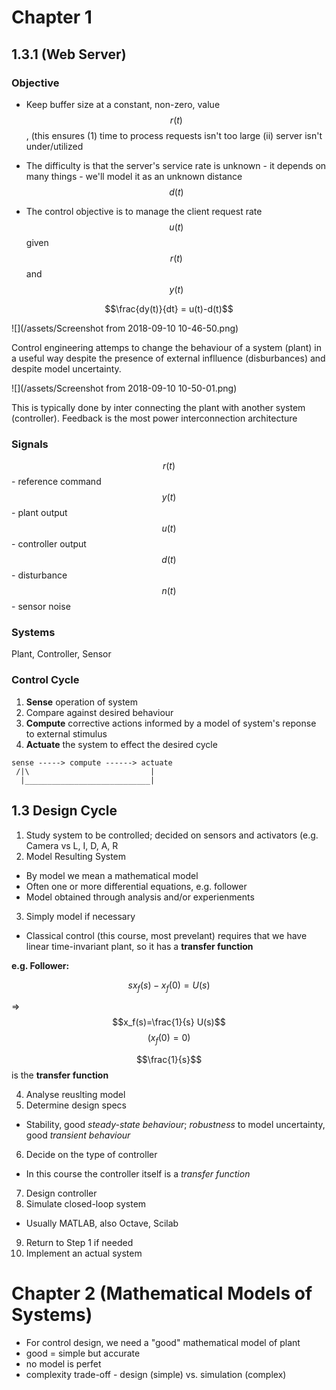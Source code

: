 # Chapter 1
## 1.3.1 (Web Server)


### Objective
- Keep buffer size at a constant, non-zero, value $$r(t)$$, (this ensures (1) time to process requests isn't too large (ii) server isn't under/utilized

- The difficulty is that the server's service rate is unknown - it depends on many things - we'll model it as an unknown distance $$d(t)$$
- The control objective is to manage the client request rate $$u(t)$$ given $$r(t)$$ and $$y(t)$$

$$\frac{dy(t)}{dt} = u(t)-d(t)$$

![](/assets/Screenshot from 2018-09-10 10-46-50.png)

Control engineering attemps to change the behaviour of a system (plant) in a useful way despite the presence of external inflluence (disburbances) and despite model uncertainty.

![](/assets/Screenshot from 2018-09-10 10-50-01.png)

This is typically done by inter connecting the plant with another system (controller). Feedback is the most power interconnection architecture

### Signals

$$r(t)$$ - reference command
$$y(t)$$ - plant output
$$u(t)$$ - controller output
$$d(t)$$ - disturbance
$$n(t)$$ - sensor noise

### Systems

Plant, Controller, Sensor

### Control Cycle

1. **Sense** operation of system
2. Compare against desired behaviour
3. **Compute** corrective actions informed by a model of system's reponse to external stimulus
4. **Actuate** the system to effect the desired cycle


```
sense -----> compute ------> actuate
 /|\                           |
  |____________________________|
```

## 1.3 Design Cycle

1. Study system to be controlled; decided on sensors and activators (e.g. Camera vs L, I, D, A, R
2. Model Resulting System
 - By model we mean a mathematical model
 - Often one or more differential equations, e.g. follower
 - Model obtained through analysis and/or experienments
3. Simply model if necessary
 - Classical control (this course, most prevelant) requires that we have linear time-invariant plant, so it has a **transfer function**
 
 **e.g. Follower:**
 
 $$sx_f(s)-x_f(0)=U(s)$$
 
 => $$x_f(s)=\frac{1}{s} U(s)$$    $$(x_f(0)=0)$$
 
 $$\frac{1}{s}$$ is the **transfer function**

4. Analyse reuslting model
5. Determine design specs
 - Stability, good *steady-state behaviour*; *robustness* to model uncertainty, good *transient behaviour*
6. Decide on the type of controller
 - In this course the controller itself is a *transfer function*
7. Design controller
8. Simulate closed-loop system
 - Usually MATLAB, also Octave, Scilab
9. Return to Step 1 if needed
10. Implement an actual system


# Chapter 2 (Mathematical Models of Systems)
- For control design, we need a "good" mathematical model of plant
- good = simple but accurate
- no model is perfet
- complexity trade-off - design (simple) vs. simulation (complex)

